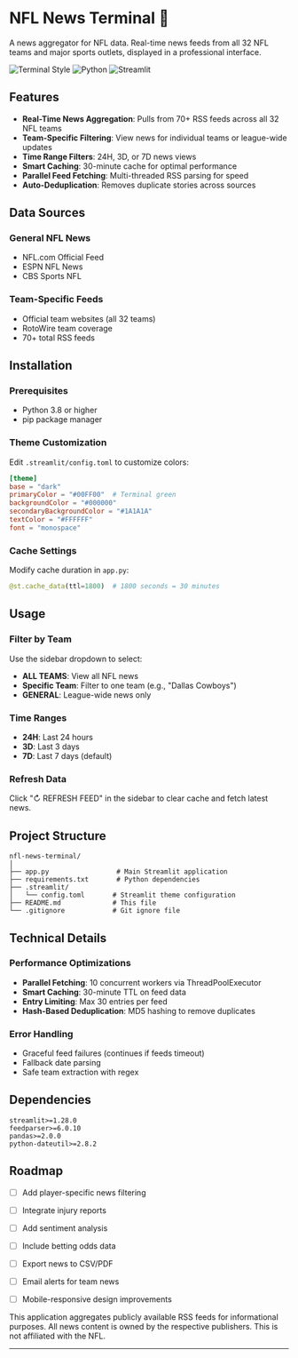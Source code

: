 # NFL News Terminal 🏈

A  news aggregator for NFL data. Real-time news feeds from all 32 NFL teams and major sports outlets, displayed in a professional interface.

![Terminal Style](https://img.shields.io/badge/style-terminal-green)
![Python](https://img.shields.io/badge/python-3.8+-blue)
![Streamlit](https://img.shields.io/badge/streamlit-1.28+-red)

## Features

- **Real-Time News Aggregation**: Pulls from 70+ RSS feeds across all 32 NFL teams
- **Team-Specific Filtering**: View news for individual teams or league-wide updates
- **Time Range Filters**: 24H, 3D, or 7D news views
- **Smart Caching**: 30-minute cache for optimal performance
- **Parallel Feed Fetching**: Multi-threaded RSS parsing for speed
- **Auto-Deduplication**: Removes duplicate stories across sources

## Data Sources

### General NFL News
- NFL.com Official Feed
- ESPN NFL News
- CBS Sports NFL

### Team-Specific Feeds
- Official team websites (all 32 teams)
- RotoWire team coverage
- 70+ total RSS feeds

## Installation

### Prerequisites
- Python 3.8 or higher
- pip package manager




### Theme Customization

Edit `.streamlit/config.toml` to customize colors:

```toml
[theme]
base = "dark"
primaryColor = "#00FF00"  # Terminal green
backgroundColor = "#000000"
secondaryBackgroundColor = "#1A1A1A"
textColor = "#FFFFFF"
font = "monospace"
```

### Cache Settings

Modify cache duration in `app.py`:
```python
@st.cache_data(ttl=1800)  # 1800 seconds = 30 minutes
```

## Usage

### Filter by Team
Use the sidebar dropdown to select:
- **ALL TEAMS**: View all NFL news
- **Specific Team**: Filter to one team (e.g., "Dallas Cowboys")
- **GENERAL**: League-wide news only

### Time Ranges
- **24H**: Last 24 hours
- **3D**: Last 3 days
- **7D**: Last 7 days (default)

### Refresh Data
Click "↻ REFRESH FEED" in the sidebar to clear cache and fetch latest news.

## Project Structure

```
nfl-news-terminal/
│
├── app.py                 # Main Streamlit application
├── requirements.txt       # Python dependencies
├── .streamlit/
│   └── config.toml       # Streamlit theme configuration
├── README.md             # This file
└── .gitignore            # Git ignore file
```

## Technical Details

### Performance Optimizations
- **Parallel Fetching**: 10 concurrent workers via ThreadPoolExecutor
- **Smart Caching**: 30-minute TTL on feed data
- **Entry Limiting**: Max 30 entries per feed
- **Hash-Based Deduplication**: MD5 hashing to remove duplicates

### Error Handling
- Graceful feed failures (continues if feeds timeout)
- Fallback date parsing
- Safe team extraction with regex

## Dependencies

```
streamlit>=1.28.0
feedparser>=6.0.10
pandas>=2.0.0
python-dateutil>=2.8.2
```



## Roadmap

- [ ] Add player-specific news filtering
- [ ] Integrate injury reports
- [ ] Add sentiment analysis
- [ ] Include betting odds data
- [ ] Export news to CSV/PDF
- [ ] Email alerts for team news
- [ ] Mobile-responsive design improvements



This application aggregates publicly available RSS feeds for informational purposes. All news content is owned by the respective publishers. This is not affiliated with the NFL.

---
